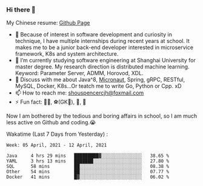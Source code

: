 ### Hi there 👋

My Chinese resume: [Github Page](https://spencercjh.github.io/resume/)

- 🔭 Because of interest in software development and curiosity in technique, I have multiple internships during recent years at school. It makes me to be a junior back-end developer interested in microservice framework, K8s and system architecture.
- 🌱 I’m currently studying software engineering at Shanghai University for master degree. My research direction is distributed machine learning. Keyword: Parameter Server, ADMM, Horovod, XDL.
- 💬 Discuss with me about Java^8, [Micronaut](http://micronaut.io/), Spring, gRPC, RESTful, MySQL, Docker, K8s...Or teatch me to write Go, Python or Cpp. xD
- 📫 How to reach me: shouspencercjh@foxmail.com
- ⚡ Fun fact: 🚴‍♂️, ⚽(GK🥅), 🏓, 🏸

Now I am bothered by the tedious and boring affairs in school, so I am much less active on Github and coding.😭

Wakatime (Last 7 Days from Yesterday) :

<!--START_SECTION:waka-->
```text
Week: 05 April, 2021 - 12 April, 2021

Java     4 hrs 29 mins   █████████▓░░░░░░░░░░░░░░░   38.65 % 
YAML     3 hrs 13 mins   ███████░░░░░░░░░░░░░░░░░░   27.80 % 
SQL      58 mins         ██░░░░░░░░░░░░░░░░░░░░░░░   08.38 % 
Other    54 mins         ██░░░░░░░░░░░░░░░░░░░░░░░   07.77 % 
Docker   41 mins         █▓░░░░░░░░░░░░░░░░░░░░░░░   06.02 % 
```
<!--END_SECTION:waka-->
